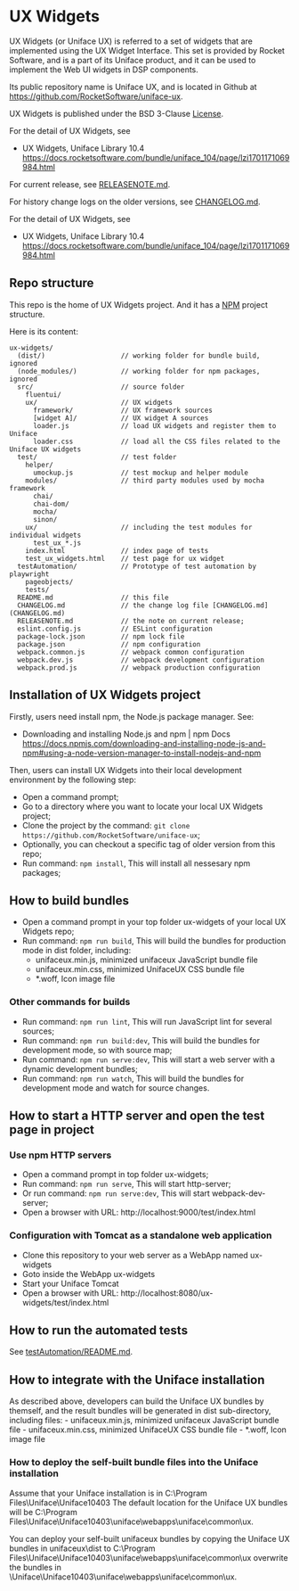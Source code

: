 # UX Widgets

UX Widgets (or Uniface UX) is referred to a set of widgets that are implemented using the UX Widget Interface. This set is provided by Rocket Software, and is a part of its Uniface product, and it can be used to implement the Web UI widgets in DSP components.

Its public repository name is Uniface UX, and is located in Github at https://github.com/RocketSoftware/uniface-ux.

UX Widgets is published under the BSD 3-Clause [License](LICENSE).

For the detail of UX Widgets, see 
- UX Widgets,  Uniface Library 10.4
  https://docs.rocketsoftware.com/bundle/uniface_104/page/lzi1701171069984.html

For current release, see [RELEASENOTE.md](RELEASENOTE.md).

For history change logs on the older versions, see [CHANGELOG.md](CHANGELOG.md).

For the detail of UX Widgets, see 
- UX Widgets,  Uniface Library 10.4
  https://docs.rocketsoftware.com/bundle/uniface_104/page/lzi1701171069984.html

## Repo structure

This repo is the home of UX Widgets project. And it has a [NPM](https://www.npmjs.com/) project structure.

Here is its content:

```
ux-widgets/
  (dist/)                   // working folder for bundle build, ignored
  (node_modules/)           // working folder for npm packages, ignored
  src/                      // source folder
    fluentui/
    ux/                     // UX widgets
      framework/            // UX framework sources
      [widget A]/           // UX widget A sources
      loader.js             // load UX widgets and register them to Uniface
      loader.css            // load all the CSS files related to the Uniface UX widgets
  test/                     // test folder
    helper/
      umockup.js            // test mockup and helper module
    modules/                // third party modules used by mocha framework
      chai/
      chai-dom/
      mocha/
      sinon/
    ux/                     // including the test modules for individual widgets
      test_ux_*.js
    index.html              // index page of tests
    test_ux_widgets.html    // test page for ux widget
  testAutomation/           // Prototype of test automation by playwright
    pageobjects/
    tests/
  README.md                 // this file
  CHANGELOG.md              // the change log file [CHANGELOG.md](CHANGELOG.md)
  RELEASENOTE.md            // the note on current release;
  eslint.config.js          // ESLint configuration
  package-lock.json         // npm lock file
  package.json              // npm configuration
  webpack.common.js         // webpack common configuration
  webpack.dev.js            // webpack development configuration
  webpack.prod.js           // webpack production configuration
```

## Installation of UX Widgets project

Firstly, users need install npm, the Node.js package manager. See:
- Downloading and installing Node.js and npm | npm Docs
  https://docs.npmjs.com/downloading-and-installing-node-js-and-npm#using-a-node-version-manager-to-install-nodejs-and-npm

Then, users can install UX Widgets into their local development environment by the following step:
- Open a command prompt;
- Go to a directory where you want to locate your local UX Widgets project;
- Clone the project by the command: ```git clone https://github.com/RocketSoftware/uniface-ux```;
- Optionally, you can checkout a specific tag of older version from this repo;
- Run command: ```npm install```,
  This will install all nessesary npm packages;

## How to build bundles

- Open a command prompt in your top folder ux-widgets of your local UX Widgets repo;
- Run command: ```npm run build```,
  This will build the bundles for production mode in dist folder, including:
    - unifaceux.min.js, minimized unifaceux JavaScript bundle file
    - unifaceux.min.css, minimized UnifaceUX CSS bundle file
    - *.woff, Icon image file
  
### Other commands for builds
- Run command: ```npm run lint```,
  This will run JavaScript lint for several sources;
- Run command: ```npm run build:dev```,
  This will build the bundles for development mode, so with source map;
- Run command: ```npm run serve:dev```,
  This will start a web server with a dynamic development bundles;
- Run command: ```npm run watch```,
  This will build the bundles for development mode and watch for source changes.


## How to start a HTTP server and open the test page in project

### Use npm HTTP servers
- Open a command prompt in top folder ux-widgets;
- Run command: ```npm run serve```,
  This will start http-server;
- Or run command: ```npm run serve:dev```,
  This will start webpack-dev-server;
- Open a browser with URL: http://localhost:9000/test/index.html

### Configuration with Tomcat as a standalone web application

- Clone this repository to your web server as a WebApp named ux-widgets
- Goto inside the WebApp ux-widgets
- Start your Uniface Tomcat
- Open a browser with URL: http://localhost:8080/ux-widgets/test/index.html

## How to run the automated tests

See [testAutomation/README.md](testAutomation/README.md).


## How to integrate with the Uniface installation
As described above, developers can build the Uniface UX bundles by themself, and the result bundles will be generated in dist sub-directory, including files:
    - unifaceux.min.js, minimized unifaceux JavaScript bundle file
    - unifaceux.min.css, minimized UnifaceUX CSS bundle file
    - *.woff, Icon image file


### How to deploy the self-built bundle files into the Uniface installation
Assume that your Uniface installation is in C:\Program Files\Uniface\Uniface10403
The default location for the Uniface UX bundles will be C:\Program Files\Uniface\Uniface10403\uniface\webapps\uniface\common\ux.

You can deploy your self-built unifaceux bundles by copying the Uniface UX bundles in unifaceux\dist  to C:\Program Files\Uniface\Uniface10403\uniface\webapps\uniface\common\ux
overwrite the bundles in \Uniface\Uniface10403\uniface\webapps\uniface\common\ux.



